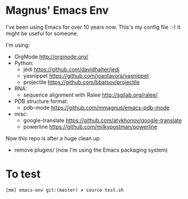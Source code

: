 # Magnus' Emacs Env

I've been using Emacs for over 10 years now. This's my config file :-) it might be useful for someone.

I'm using:

- OrgMode <http://orgmode.org/>
- Python:
  - jedi <https://github.com/davidhalter/jedi>
  - yasnippet <https://github.com/joaotavora/yasnippet>
  - projectile <https://github.com/bbatsov/projectile>
- RNA:
  - sequence alignment with Ralee <http://sgjlab.org/ralee/>
- PDB structure format:
  - pdb-mode <https://github.com/mmagnus/emacs-pdb-mode>
- misc:
  - google-translate <https://github.com/atykhonov/google-translate>
  - powerline <https://github.com/milkypostman/powerline>

Now this repo is after a huge clean up. 

- remove plugins/ (now I'm using the Emacs packaging system)

# To test

    [mm] emacs-env git:(master) ✗ source test.sh
